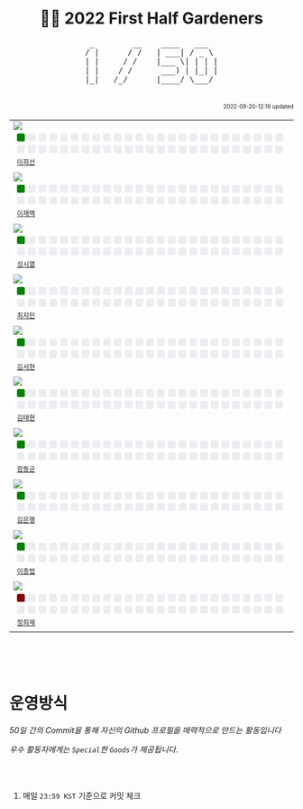 <h1 align="center"> 🧑‍🌾 2022 First Half Gardeners </h1>
<!-- 🧑‍ 🌾2022 Second Half Gardeners -->







<!---------------->
<!-- 진척도 영역 -->
<!---------------->

<!-- http://patorjk.com/software/taag/#p=display&f=Ogre&t=X%20%20%20%2F%20%20%2050 -->
<pre align="center">
 _        __    ____   ___  
/ |      / /   | ___| / _ \ 
| |     / /    |___ \| | | |
| |    / /      ___) | |_| |
|_|   /_/      |____/ \___/ 
                            
</pre>


<div align="right">
 <sup><sub>2022-09-20-12:19 updated</sub></sup>
</div>


<!--
  <tr>
    <td align="left"><a href="https://github.com/닉네임"><img src="프로필이미지주소" width="50px;"/></a>&nbsp;&nbsp;<img src="./svg/sunnyinha.svg"><br /><sup>&nbsp;&nbsp;<a href="https://github.com/닉네임">이름이름</a><br /></sup></td>
 </tr>
 -->

<table align="center">
 <tr>
    <td align="left"><a href="https://github.com/sunnyinha"><img src="https://avatars.githubusercontent.com/u/80040296?v=4" width="50px;"/></a>&nbsp;&nbsp;<img src="./svg/sunnyinha.svg"><br /><sup>&nbsp;&nbsp;<a href="https://github.com/sunnyinha">이희선</a><br /></sup></td>
 </tr>
 <tr>
    <td align="left"><a href="https://github.com/ThinkingVincent"><img src="https://avatars.githubusercontent.com/u/103738589?v=4" width="50px;"/></a>&nbsp;&nbsp;<img src="./svg/sunnyinha.svg"><br /><sup>&nbsp;&nbsp;<a href="https://github.com/ThinkingVincent">이재백</a><br /></sup></td>
 </tr>
   <tr>
    <td align="left"><a href="https://github.com/sungsiyul"><img src="https://avatars.githubusercontent.com/u/86465983?v=4" width="50px;"/></a>&nbsp;&nbsp;<img src="./svg/sunnyinha.svg"><br /><sup>&nbsp;&nbsp;<a href="https://github.com/sungsiyul">성시열</a><br /></sup></td>
 </tr>
  <tr>
    <td align="left"><a href="https://github.com/Jimin0430"><img src="https://avatars.githubusercontent.com/u/105258203?v=4" width="50px;"/></a>&nbsp;&nbsp;<img src="./svg/sunnyinha.svg"><br /><sup>&nbsp;&nbsp;<a href="https://github.com/Jimin0430">최지민</a><br /></sup></td>
 </tr>
 <tr>
    <td align="left"><a href="https://github.com/deEdenKim"><img src="https://avatars.githubusercontent.com/u/101259627?v=4" width="50px;"/></a>&nbsp;&nbsp;<img src="./svg/sunnyinha.svg"><br /><sup>&nbsp;&nbsp;<a href="https://github.com/deEdenKim">김서현</a><br /></sup></td>
 </tr>
 <tr>
    <td align="left"><a href="https://github.com/hamzzi0097"><img src="https://avatars.githubusercontent.com/u/81970551?v=4" width="50px;"/></a>&nbsp;&nbsp;<img src="./svg/sunnyinha.svg"><br /><sup>&nbsp;&nbsp;<a href="https://github.com/hamzzi0097">김태현</a><br /></sup></td>
 </tr>
 <tr>
    <td align="left"><a href="https://github.com/Hameast"><img src="https://avatars.githubusercontent.com/u/80018275?v=4" width="50px;"/></a>&nbsp;&nbsp;<img src="./svg/Hameast.svg"><br /><sup>&nbsp;&nbsp;<a href="https://github.com/Hameast">함동균</a><br /></sup></td>
 </tr>
 <tr>
    <td align="left"><a href="https://github.com/kimbank"><img src="https://avatars.githubusercontent.com/u/87305109?v=4" width="50px;"/></a>&nbsp;&nbsp;<img src="./svg/kimbank.svg"><br /><sup>&nbsp;&nbsp;<a href="https://github.com/kimbank">김은행</a><br /></sup></td>
 </tr>
 <tr>
    <td align="left"><a href="https://github.com/bub3690"><img src="https://avatars.githubusercontent.com/u/30468434?v=4" width="50px;"/></a>&nbsp;&nbsp;<img src="./svg/bub3690.svg"><br /><sup>&nbsp;&nbsp;<a href="https://github.com/bub3690">이종법</a><br /></sup></td>
 </tr>
 <tr>
    <td align="left"><a href="https://github.com/heejaedev"><img src="https://avatars.githubusercontent.com/u/47102119?v=4" width="50px;"/></a>&nbsp;&nbsp;<img src="./svg/heejaedev.svg"><br /><sup>&nbsp;&nbsp;<a href="https://github.com/bub3690">정희재</a><br /></sup></td>
 </tr>
</table>

<br /><br /><br />







<!------------------>
<!-- 운영방식 영역 -->
<!------------------>

# 운영방식

_50일 간의 Commit을 통해 자신의 Github 프로필을 매력적으로 만드는 활동입니다_

_우수 활동자에게는 `Special`한 `Goods`가 제공됩니다._

<br /><br />

1. 매일 `23:59 KST` 기준으로 커밋 체크

















<!-- ![Metrics](https://metrics.lecoq.io/kimbank?template=classic&base.activity=0&base.community=0&base.repositories=0&base.metadata=0&isocalendar=1&lines=1&isocalendar.duration=half-year&config.timezone=Asia%2FSeoul) -->
<!-- 참고 : https://metrics.lecoq.io/ -->
